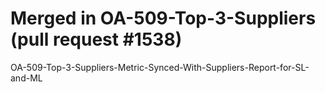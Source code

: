 # Merged in OA-509-Top-3-Suppliers (pull request #1538)

OA-509-Top-3-Suppliers-Metric-Synced-With-Suppliers-Report-for-SL-and-ML
